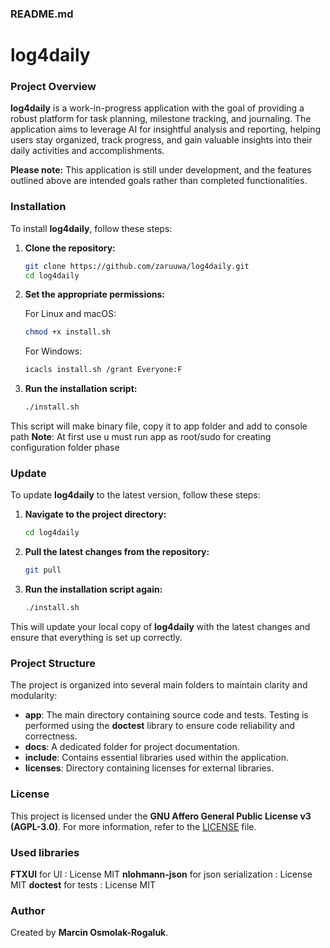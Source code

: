 ### README.md
# log4daily

### Project Overview

**log4daily** is a work-in-progress application with the goal of providing a robust platform for task planning, milestone tracking, and journaling. The application aims to leverage AI for insightful analysis and reporting, helping users stay organized, track progress, and gain valuable insights into their daily activities and accomplishments.

**Please note:** This application is still under development, and the features outlined above are intended goals rather than completed functionalities.

### Installation

To install **log4daily**, follow these steps:

1. **Clone the repository:**
    ```sh
    git clone https://github.com/zaruuwa/log4daily.git
    cd log4daily
    ```

2. **Set the appropriate permissions:**

    For Linux and macOS:
    ```sh
    chmod +x install.sh
    ```

    For Windows:
    ```sh
    icacls install.sh /grant Everyone:F
    ```

3. **Run the installation script:**
    ```sh
    ./install.sh
    ```

This script will make binary file, copy it to app folder and add to console path
**Note**: At first use u must run app as root/sudo for creating configuration folder phase

### Update
To update **log4daily** to the latest version, follow these steps:

1. **Navigate to the project directory:**
    ```sh
    cd log4daily
    ```

2. **Pull the latest changes from the repository:**
    ```sh
    git pull
    ```

3. **Run the installation script again:**
    ```sh
    ./install.sh
    ```

This will update your local copy of **log4daily** with the latest changes and ensure that everything is set up correctly.

### Project Structure

The project is organized into several main folders to maintain clarity and modularity:

- **app**: The main directory containing source code and tests. Testing is performed using the **doctest** library to ensure code reliability and correctness.
- **docs**: A dedicated folder for project documentation.
- **include**: Contains essential libraries used within the application.
- **licenses**: Directory containing licenses for external libraries.

### License

This project is licensed under the **GNU Affero General Public License v3 (AGPL-3.0)**. For more information, refer to the [LICENSE](LICENSE) file.

### Used libraries

**FTXUI** for UI : License MIT
**nlohmann-json** for json serialization : License MIT
**doctest** for tests : License MIT

### Author

Created by **Marcin Osmolak-Rogaluk**.
